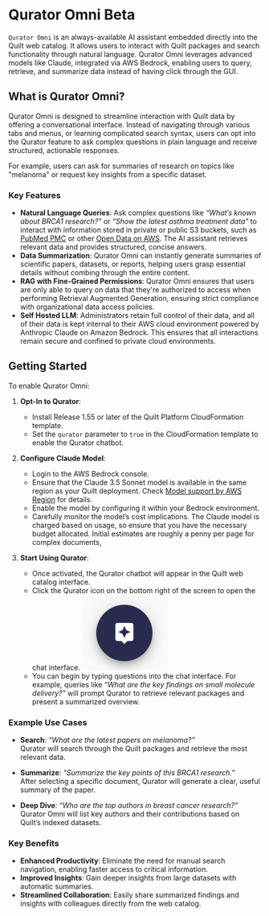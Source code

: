 # Qurator Omni Beta

`Qurator Omni` is an always-available AI assistant embedded directly into the
Quilt web catalog. It allows users to interact with Quilt packages and search
functionality through natural language. Qurator Omni leverages advanced models
like Claude, integrated via AWS Bedrock, enabling users to query, retrieve, and
summarize data instead of having click through the GUI.

## What is Qurator Omni?

Qurator Omni is designed to streamline interaction with Quilt data by offering a
conversational interface. Instead of navigating through various tabs and menus,
or learning complicated search syntax, users can opt into the Qurator feature to
ask complex questions in plain language and receive structured, actionable
responses.

For example, users can ask for summaries of research on topics like "melanoma"
or request key insights from a specific dataset.

### Key Features

- **Natural Language Queries**: Ask complex questions like _“What’s known about
  BRCA1 research?”_ or _“Show the latest asthma treatment data”_ to interact
  with information stored in private or public S3 buckets, such as [PubMed
  PMC](https://open.quiltdata.com/b/pmc-oa-opendata) or other [Open Data on
  AWS](https://registry.opendata.aws/). The AI assistant retrieves relevant
  data and provides structured, concise answers.
- **Data Summarization**: Qurator Omni can instantly generate summaries of
  scientific papers, datasets, or reports, helping users grasp essential details
  without combing through the entire content.
- **RAG with Fine-Grained Permissions**: Qurator Omni ensures that users are
  only able to query on data that they're authorized to access when performing
  Retrieval Augmented Generation, ensuring strict compliance with organizational
  data access policies.
- **Self Hosted LLM**:  Administrators retain full control of their data, and
  all of their data is kept internal to their AWS cloud environment powered by
  Anthropic Claude on Amazon Bedrock. This ensures that all interactions remain
  secure and confined to private cloud environments.

## Getting Started

To enable Qurator Omni:

1. **Opt-In to Qurator**:  
   - Install Release 1.55 or later of the Quilt Platform CloudFormation template.
   - Set the `qurator` parameter to `true` in the CloudFormation template to
     enable the Qurator chatbot.

2. **Configure Claude Model**:  
   - Login to the AWS Bedrock console.
   - Ensure that the Claude 3.5 Sonnet model is available in the same region as
     your Quilt deployment. Check [Model support by AWS
     Region](https://docs.aws.amazon.com/bedrock/latest/userguide/models-regions.html)
     for details.
   - Enable the model by configuring it within your Bedrock environment.
   - Carefully monitor the model’s cost implications. The Claude model is
     charged based on usage, so ensure that you have the necessary budget
     allocated. Initial estimates are roughly a penny per page for complex documents,

3. **Start Using Qurator**:  
   - Once activated, the Qurator chatbot will appear in the Quilt web catalog
     interface.
   - Click the Qurator icon on the
     bottom right of the screen to open the chat interface. ![qurator icon](../imgs/qurator-icon.png)
   - You can begin by typing questions into the chat interface. For example,
     queries like _“What are the key findings on small molecule delivery?”_ will
     prompt Qurator to retrieve relevant packages and present a summarized
     overview.

### Example Use Cases

- **Search**: _“What are the latest papers on melanoma?”_  
  Qurator will search through the Quilt packages and retrieve the most relevant
  data.
  
- **Summarize**: _“Summarize the key points of this BRCA1 research.”_  
  After selecting a specific document, Qurator will generate a clear, useful
  summary of the paper.

- **Deep Dive**: _“Who are the top authors in breast cancer research?”_  
  Qurator Omni will list key authors and their contributions based on Quilt’s
  indexed datasets.

### Key Benefits

- **Enhanced Productivity**: Eliminate the need for manual search navigation,
  enabling faster access to critical information.
- **Improved Insights**: Gain deeper insights from large datasets with automatic
  summaries.
- **Streamlined Collaboration**: Easily share summarized findings and insights
  with colleagues directly from the web catalog.
